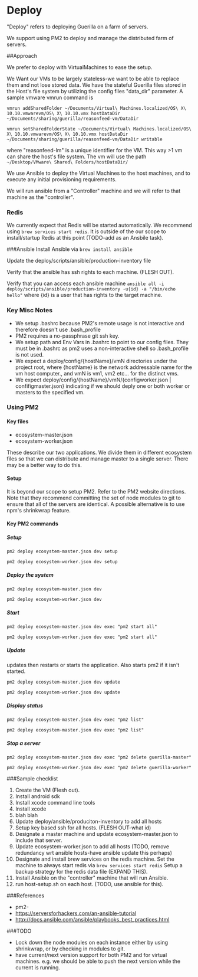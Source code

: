 # Deploy

"Deploy" refers to deploying Guerilla on a farm of servers.

We support using PM2 to deploy and manage the distributed farm of servers.

##Approach

We prefer to deploy with VirtualMachines to ease the setup.

We Want our VMs to be largely stateless-we want to be able to replace them and not lose stored data. We have the stateful 
Guerilla files stored in the Host's file system by utilizing the config files "data_dir" parameter. A sample vmware vmrun
command is 

```vmrun addSharedFolder ~/Documents/Virtual\ Machines.localized/OS\ X\ 10.10.vmwarevm/OS\ X\ 10.10.vmx hostDataDir ~/Documents/sharing/guerilla/reasonfeed-vm/DataDir```

```vmrun setSharedFolderState ~/Documents/Virtual\ Machines.localized/OS\ X\ 10.10.vmwarevm/OS\ X\ 10.10.vmx hostDataDir ~/Documents/sharing/guerilla/reasonfeed-vm/DataDir writable```

where "reasonfeed-lm" is a unique identifier for the VM. This way >1 vm can share the host's file system. The vm will use
the path ```~/Desktop/VMware\ Shared\ Folders/hostDataDir/```

We use Ansible to deploy the Virtual Machines to the host machines, and to execute any initial provisioning requirements.

We will run ansible from a "Controller" machine and we will refer to that machine as the "controller".

### Redis
We currently expect that Redis will be started automatically. We recommend using ```brew services start redis```. It is
outside of the our scope to install/startup Redis at this point (TODO-add as an Ansbile task).

###Ansible
Install Ansible via ```brew install ansible```

Update the deploy/scripts/ansible/production-inventory file

Verify that the ansible has ssh rights to each machine. (FLESH OUT).

Verify that you can access each ansible machine ```ansible all -i deploy/scripts/ansible/production-inventory -u{id} -a "/bin/echo hello"``` where {id} is a user that
has rights to the target machine.


### Key Misc Notes

* We setup .bashrc because PM2's remote usage is not interactive and therefore doesn't use .bash_profile
* PM2 requires a no-passphrase git ssh key.
* We setup path and Env Vars in .bashrc to point to our config files. They must be in .bashrc as pm2 uses a non-interactive shell
so .bash_profile is not used.
* We expect a deploy/config/{hostName}/vmN directories under the project root, where {hostName} is the network addressable name
for the vm host computer., and vmN is vm1, vm2 etc... for the distinct vms. 
* We expect deploy/config/{hostName}/vmN/{configworker.json | confifigmaster.json} indicating if we should deply one or both
worker or masters to the specified vm.



### Using PM2

#### Key files

* ecosystem-master.json
* ecosystem-worker.json

These describe our two applications. We divide them in different ecosystem files so that we can distribute and manage 
master to a single server. There may be a better way to do this.

#### Setup
It is beyond our scope to setup PM2. Refer to the PM2 website directions. Note that they recommend committing the set
of node modules to git to ensure that all of the servers are identical. A possible alternative is to use npm's shrinkwrap
feature.

#### Key PM2 commands

##### Setup

```pm2 deploy ecosystem-master.json dev setup```

```pm2 deploy ecosystem-worker.json dev setup```


##### Deploy the system 

```pm2 deploy ecosystem-master.json dev```

```pm2 deploy ecosystem-worker.json dev```


##### Start

```pm2 deploy ecosystem-master.json dev exec "pm2 start all"```

```pm2 deploy ecosystem-worker.json dev exec "pm2 start all"```

##### Update
updates then restarts or starts the application. Also starts pm2 if it isn't started.

```pm2 deploy ecosystem-master.json dev update```

```pm2 deploy ecosystem-worker.json dev update```

##### Display status

```pm2 deploy ecosystem-master.json dev exec "pm2 list"```

```pm2 deploy ecosystem-master.json dev exec "pm2 list"```

##### Stop a server

```pm2 deploy ecosystem-master.json dev exec "pm2 delete guerilla-master"```

```pm2 deploy ecosystem-worker.json dev exec "pm2 delete guerilla-worker"```

###Sample checklist

1. Create the VM (Flesh out).
  1. Install android sdk
  2. Install xcode command line tools
  3. Install xcode
  4. blah blah 
1. Update deploy/ansible/produciton-inventory to add all hosts
1. Setup key based ssh for all hosts. (FLESH OUT-what id)
1. Designate a master machine and update ecosystem-master.json to include that server.
1. Update ecosystem-worker.json to add all hosts (TODO, remove redundancy wrt ansible hosts-have ansible update this perhaps)
1. Designate and install brew services on the redis machine. Set the machine to always start redis via ```brew services start redis```
Setup a backup strategy for the redis data file (EXPAND THIS).
1. Install Ansible on the "controller" machine that will run Ansible. 
1. run host-setup.sh on each host. (TODO, use ansible for this).

###References

*  pm2-
*  https://serversforhackers.com/an-ansible-tutorial
*  http://docs.ansible.com/ansible/playbooks_best_practices.html


###TODO
*  Lock down the node modules on each instance either by using shrinkwrap, or by checking in modules to git.
*  have current/next version support for both PM2 and for virtual machines. e.g. we should be able to push the next
version while the current is running.